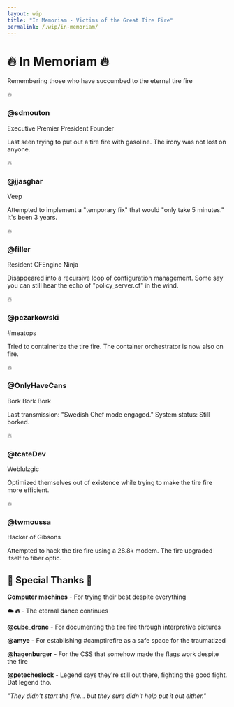 ```yaml
---
layout: wip
title: "In Memoriam - Victims of the Great Tire Fire"
permalink: /.wip/in-memoriam/
---
```


<div class="memorial-intro">
  <h1>🔥 In Memoriam 🔥</h1>
  <p class="memorial-subtitle">Remembering those who have succumbed to the eternal tire fire</p>
</div>

<div class="memorial-grid">
  <div class="memorial-card">
    <div class="memorial-flame">🔥</div>
    <h3>@sdmouton</h3>
    <p class="memorial-title">Executive Premier President Founder</p>
    <p class="memorial-cause">Last seen trying to put out a tire fire with gasoline. The irony was not lost on anyone.</p>
  </div>

  <div class="memorial-card">
    <div class="memorial-flame">🔥</div>
    <h3>@jjasghar</h3>
    <p class="memorial-title">Veep</p>
    <p class="memorial-cause">Attempted to implement a "temporary fix" that would "only take 5 minutes." It's been 3 years.</p>
  </div>

  <div class="memorial-card">
    <div class="memorial-flame">🔥</div>
    <h3>@filler</h3>
    <p class="memorial-title">Resident CFEngine Ninja</p>
    <p class="memorial-cause">Disappeared into a recursive loop of configuration management. Some say you can still hear the echo of "policy_server.cf" in the wind.</p>
  </div>

  <div class="memorial-card">
    <div class="memorial-flame">🔥</div>
    <h3>@pczarkowski</h3>
    <p class="memorial-title">#meatops</p>
    <p class="memorial-cause">Tried to containerize the tire fire. The container orchestrator is now also on fire.</p>
  </div>

  <div class="memorial-card">
    <div class="memorial-flame">🔥</div>
    <h3>@OnlyHaveCans</h3>
    <p class="memorial-title">Bork Bork Bork</p>
    <p class="memorial-cause">Last transmission: "Swedish Chef mode engaged." System status: Still borked.</p>
  </div>

  <div class="memorial-card">
    <div class="memorial-flame">🔥</div>
    <h3>@tcateDev</h3>
    <p class="memorial-title">Weblulzgic</p>
    <p class="memorial-cause">Optimized themselves out of existence while trying to make the tire fire more efficient.</p>
  </div>

  <div class="memorial-card">
    <div class="memorial-flame">🔥</div>
    <h3>@twmoussa</h3>
    <p class="memorial-title">Hacker of Gibsons</p>
    <p class="memorial-cause">Attempted to hack the tire fire using a 28.8k modem. The fire upgraded itself to fiber optic.</p>
  </div>
</div>

<div class="memorial-thanks">
  <h2>🙏 Special Thanks 🙏</h2>
  <p><strong>Computer machines</strong> - For trying their best despite everything</p>
  <p><strong>☁️ 🔥</strong> - The eternal dance continues</p>
  <p><strong>@cube_drone</strong> - For documenting the tire fire through interpretive pictures</p>
  <p><strong>@amye</strong> - For establishing #camptirefire as a safe space for the traumatized</p>
  <p><strong>@hagenburger</strong> - For the CSS that somehow made the flags work despite the fire</p>
  <p><strong>@petecheslock</strong> - Legend says they're still out there, fighting the good fight. Dat legend tho.</p>
</div>

<div class="memorial-footer">
  <p><em>"They didn't start the fire... but they sure didn't help put it out either."</em></p>
</div>
